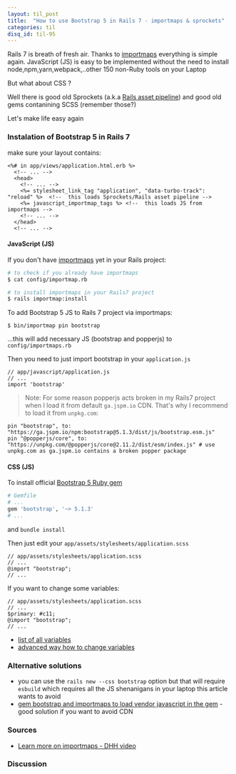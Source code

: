 ```yaml
---
layout: til_post
title:  "How to use Bootstrap 5 in Rails 7 - importmaps & sprockets"
categories: til
disq_id: til-95
---
```



Rails 7 is breath of fresh air. Thanks to
[importmaps](https://github.com/rails/importmap-rails) everything is
simple again. JavaScript (JS) is easy to be implemented without the need
to install node,npm,yarn,webpack,..other 150 non-Ruby tools on your Laptop

But what about CSS ?

Well there is good old  Sprockets (a.k.a [Rails asset pipeline](https://guides.rubyonrails.org/asset_pipeline.html)) and good old gems contanining SCSS (remember those?)


Let's make life easy again

### Instalation of Bootstrap 5 in Rails 7

make sure your layout contains:

```erb
<%# in app/views/application.html.erb %>
  <!-- ... -->
  <head>
    <!-- ... -->
    <%= stylesheet_link_tag "application", "data-turbo-track": "reload" %>  <!--  this loads Sprockets/Rails asset pipeline -->
    <%= javascript_importmap_tags %> <!--  this loads JS from importmaps -->
    <!-- ... -->
  </head>
  <!-- ... -->
```


#### JavaScript (JS)

If you don't have [importmaps](https://github.com/rails/importmap-rails) yet in your Rails project: 

```bash
# to check if you already have importmaps 
$ cat config/importmap.rb

# to install importmaps in your Rails7 project
$ rails importmap:install
```

To add Bootstrap 5 JS to Rails 7 project via importmaps:

```
$ bin/importmap pin bootstrap
```

...this will add necessary JS (bootstrap and popperjs)  to `config/importmaps.rb`

Then you need to just import bootstrap in your `application.js`

```
// app/javascript/application.js
// ...
import 'bootstrap'
```


> Note: For some reason popperjs acts broken in my Rails7 project  when I load it from
> default `ga.jspm.io` CDN. That's why I recommend to load it from `unpkg.com`:

```
pin "bootstrap", to: "https://ga.jspm.io/npm:bootstrap@5.1.3/dist/js/bootstrap.esm.js"
pin "@popperjs/core", to: "https://unpkg.com/@popperjs/core@2.11.2/dist/esm/index.js" # use unpkg.com as ga.jspm.io contains a broken popper package
```


#### CSS (JS)

To install official
[Bootstrap 5 Ruby gem](https://github.com/twbs/bootstrap-rubygem) 


```ruby
# Gemfile
# ...
gem 'bootstrap', '~> 5.1.3'
# ...
```

and `bundle install`


Then just edit your `app/assets/stylesheets/application.scss`

```
// app/assets/stylesheets/application.scss
// ...
@import "bootstrap";
// ...
```


If you want to change some variables:


```
// app/assets/stylesheets/application.scss
// ...
$primary: #c11;
@import "bootstrap";
// ...
```

* [list of all variables](https://github.com/twbs/bootstrap-rubygem/blob/master/assets/stylesheets/bootstrap/_variables.scss)
* [advanced way how to change variables](https://github.com/twbs/bootstrap-rubygem/issues/210)


### Alternative solutions

* you can use the `rails new --css bootstrap` option but that will
require `esbuild` which requires all the JS shenanigans in your laptop this article wants to
avoid
* [gem bootstrap and importmaps to load vendor javascript in the gem](https://dev.to/coorasse/rails-7-bootstrap-5-and-importmaps-without-nodejs-4g8) - good solution if you want to avoid CDN


### Sources

* [Learn more on importmaps - DHH video](https://www.youtube.com/watch?v=PtxZvFnL2i0)

### Discussion



